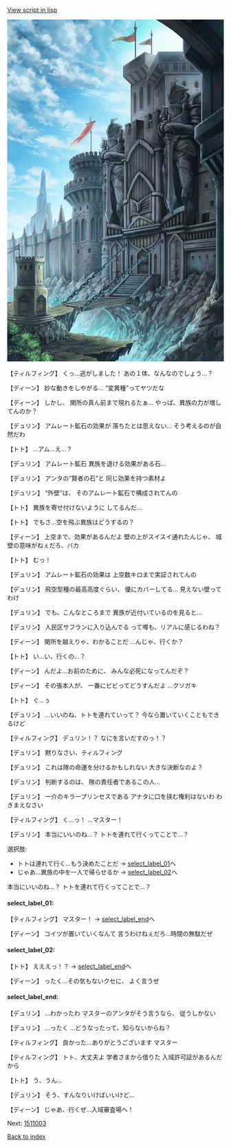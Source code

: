 [View script in lisp](../scripts/1511002.txt)

![005_Checkpoint.png](../images/backgrounds/005_Checkpoint.png)

【ティルフィング】
くっ…逃がしました！
あの１体、なんなのでしょう…？

【ディーン】
妙な動きをしやがる…
“変異種”ってヤツだな

【ディーン】
しかし、
関所の真ん前まで現れるたぁ…
やっぱ、異族の力が増してんのか？

【デュリン】
アムレート鉱石の効果が
落ちたとは思えない…
そう考えるのが自然だわ

【トト】
…アム…え…？

【デュリン】
アムレート鉱石
異族を退ける効果がある石…

【デュリン】
アンタの“賢者の石”と
同じ効果を持つ素材よ

【デュリン】
“外壁”は、
そのアムレート鉱石で構成されてんの

【トト】
異族を寄せ付けないように
してるんだ…

【トト】
でもさ…空を飛ぶ異族はどうするの？

【ディーン】
上空まで、効果があるんだよ
壁の上がスイスイ通れたんじゃ、
城壁の意味がねぇだろ、バカ

【トト】
むっ！

【デュリン】
アムレート鉱石の効果は
上空数キロまで実証されてんの

【デュリン】
飛空型種の最高高度ぐらい、
優にカバーしてる…
見えない壁ってわけ

【デュリン】
でも、こんなところまで
異族が近付いているのを見ると…

【デュリン】
人民区サフランに入り込んでる
って噂も、リアルに感じるわね？

【ディーン】
関所を越えりゃ、わかることだ
…んじゃ、行くか？

【トト】
い…い、行くの…？

【ディーン】
んだよ…お前のために、
みんな必死になってんだぞ？

【ディーン】
その張本人が、
一番にビビってどうすんだよ
…クソガキ

【トト】
ぐ…ぅ

【デュリン】
…いいのね、トトを連れていって？
今なら置いていくこともできるけど

【ティルフィング】
デュリン！？
なにを言いだすのっ！？

【デュリン】
黙りなさい、ティルフィング

【デュリン】
これは隊の命運を分けるかもしれない
大きな決断なのよ？

【デュリン】
判断するのは、
隊の責任者であるこの人…

【デュリン】
一介のキラープリンセスである
アナタに口を挟む権利はないわ
わきまえなさい

【ティルフィング】
く…っ！
…マスター！

【デュリン】
本当にいいのね…？
トトを連れて行くってことで…？

選択肢:
- トトは連れて行く…もう決めたことだ → [select_label_01](#select_label_01)へ
- じゃあ…異族の中を一人で帰らせるか → [select_label_02](#select_label_02)へ

本当にいいのね…？
トトを連れて行くってことで…？

#### select_label_01:

【ティルフィング】
マスター！
 → [select_label_end](#select_label_end)へ

【ディーン】
コイツが置いていくなんて
言うわけねぇだろ…時間の無駄だぜ

#### select_label_02:

【トト】
えええっ！？
 → [select_label_end](#select_label_end)へ

【ディーン】
ったく…その気もないクセに、
よく言うぜ

#### select_label_end:

【デュリン】
…わかったわ
マスターのアンタがそう言うなら、
従うしかない

【デュリン】
…ったく
…どうなったって、知らないからね？

【ティルフィング】
良かった…ありがとうございます
マスター

【ティルフィング】
トト、大丈夫よ
学者さまから借りた
入域許可証があるんだから

【トト】
う、うん…

【デュリン】
そう、すんなりいけばいいけど…

【ディーン】
じゃあ、行くぜ…入域審査場へ！

Next: [1511003](1511003.md)

[Back to index](index.md)

